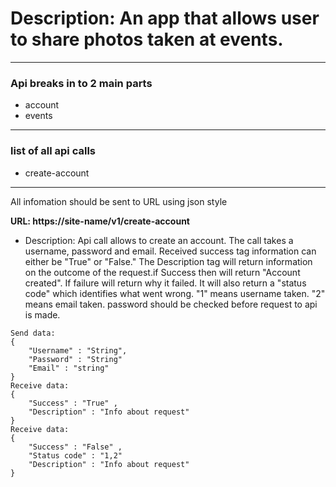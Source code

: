 # Description: An app that allows user to share photos taken at events.
---

### Api breaks in to 2 main parts 
- account 
- events

---

### list of all api calls
- create-account

---


All infomation should be sent to URL using json style

**URL: https://site-name/v1/create-account**
- Description: Api call allows to create an account. The call takes a username, password and email. Received success tag information can either be "True" or "False." The Description tag will return information on the outcome of the request.if Success then will return "Account created". If failure will return why it failed. It will also return a "status code" which identifies what went wrong. "1" means username taken. "2" means email taken. password should be checked before request to api is made. 

```
Send data: 
{	
	"Username" : "String",
	"Password" : "String"
	"Email" : "string"
}
Receive data: 
{
	"Success" : "True" ,
	"Description" : "Info about request"
}
Receive data: 
{
	"Success" : "False" ,
	"Status code" : "1,2"
	"Description" : "Info about request"
}
```






